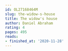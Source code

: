 ```yaml
---
id: OL27168464M
slug: the-widow-s-house
title: The widow's house
author: Daniel Abraham
rating: 4
pages: 495
reads:
- finished_at: '2020-11-28'
---
```


